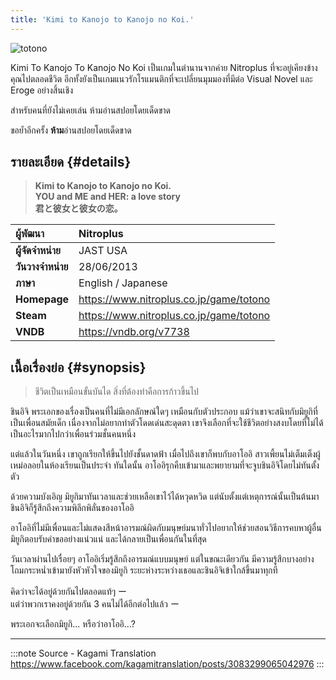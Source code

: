 ```yaml
---
title: 'Kimi to Kanojo to Kanojo no Koi.'
---
```


![totono](https://res.cloudinary.com/kagamiweb/image/upload/v1631601181/visualnovel/preview/totono.jpg)

Kimi To Kanojo To Kanojo No Koi เป็นเกมในตำนานจากค่าย Nitroplus ที่จะอยู่เคียงข้างคุณไปตลอดชีวิต อีกทั้งยังเป็นเกมแนวรักโรแมนติกที่จะเปลี่ยนมุมมองที่มีต่อ Visual Novel และ Eroge อย่างสิ้นเชิง

สำหรับคนที่ยังไม่เคยเล่น ห้ามอ่านสปอยโดยเด็ดขาด

ขอย้ำอีกครั้ง **ห้าม**อ่านสปอยโดยเด็ดขาด

## รายละเอียด {#details}

> **Kimi to Kanojo to Kanojo no Koi.**  
> **YOU and ME and HER: a love story**  
> **君と彼女と彼女の恋。**

| ผู้พัฒนา | Nitroplus |
| :---- | :---- |
| **ผู้จัดจำหน่าย** | JAST USA |
| **วันวางจำหน่าย** | 28/06/2013 |
| **ภาษา** | English / Japanese |
| **Homepage** | https://www.nitroplus.co.jp/game/totono |
| **Steam** | https://www.nitroplus.co.jp/game/totono |
| **VNDB** | https://vndb.org/v7738 |

## เนื้อเรื่องย่อ {#synopsis}

> ‍‍‍‍‍‍ชีวิตเป็นเหมือนขั้นบันได สิ่งที่ต้องทำคือการก้าวขึ้นไป

ชินอิจิ พระเอกของเรื่องเป็นคนที่ไม่มีเอกลักษณ์ใดๆ เหมือนกับตัวประกอบ แม้ว่าเขาจะสนิทกับมิยูกิที่เป็นเพื่อนสมัยเด็ก เนื่องจากไม่อยากทำตัวโดดเด่นสะดุดตา เขาจึงเลือกที่จะใช้ชีวิตอย่างสงบโดยที่ไม่ได้เป็นอะไรมากไปกว่าเพื่อนร่วมชั้นคนหนึ่ง

แต่แล้วในวันหนึ่ง เขาถูกเรียกให้ขึ้นไปยังชั้นดาดฟ้า เมื่อไปถึงเขาก็พบกับอาโออิ สาวเพี้ยนไม่เต็มเต็งผู้เหม่อลอยในห้องเรียนเป็นประจำ ทันใดนั้น อาโออิรุกคืบเข้ามาและพยายามที่จะจูบชินอิจิโดยไม่ทันตั้งตัว

ด้วยความบังเอิญ มิยูกิมาทันเวลาและช่วยเหลือเขาไว้ได้หวุดหวิด แต่นับตั้งแต่เหตุการณ์นั้นเป็นต้นมา ชินอิจิก็รู้สึกถึงความพิลึกพิลั่นของอาโออิ

อาโออิที่ไม่มีเพื่อนและไม่แสดงสีหน้าอารมณ์ผิดกับมนุษย์มนาทั่วไปอยากให้ช่วยสอนวิธีการคบหาผู้อื่น มิยูกิตอบรับคำขออย่างแน่วแน่ และได้กลายเป็นเพื่อนกันในที่สุด

วันเวลาผ่านไปเรื่อยๆ อาโออิเริ่มรู้สึกถึงอารมณ์แบบมนุษย์ แต่ในขณะเดียวกัน มีความรู้สึกบางอย่างโถมกระหน่ำเข้ามายังหัวหัวใจของมิยูกิ ระยะห่างระหว่างเธอและชินอิจิเข้าใกล้ขึ้นมาทุกที

คิดว่าจะได้อยู่ด้วยกันไปตลอดแท้ๆ ー  
แต่ว่าพวกเราคงอยู่ด้วยกัน 3 คนไม่ได้อีกต่อไปแล้ว ー  

พระเอกจะเลือกมิยูกิ... หรือว่าอาโออิ...?

---
:::note Source - Kagami Translation
https://www.facebook.com/kagamitranslation/posts/3083299065042976
:::